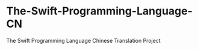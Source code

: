 The-Swift-Programming-Language-CN
=================================

The Swift Programming Language Chinese Translation Project
